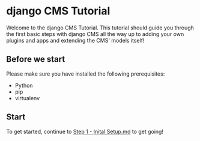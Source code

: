 django CMS Tutorial
===================

Welcome to the django CMS Tutorial. This tutorial should guide you through the first basic steps with
django CMS all the way up to adding your own plugins and apps and extending the CMS' models itself! 

Before we start
---------------
Please make sure you have installed the following prerequisites:

* Python
* pip
* virtualenv

Start
-----
To get started, continue to [Step 1 - Inital Setup.md](https://github.com/Chive/djangocms-tutorial/blob/new/Step.md) to get going!

